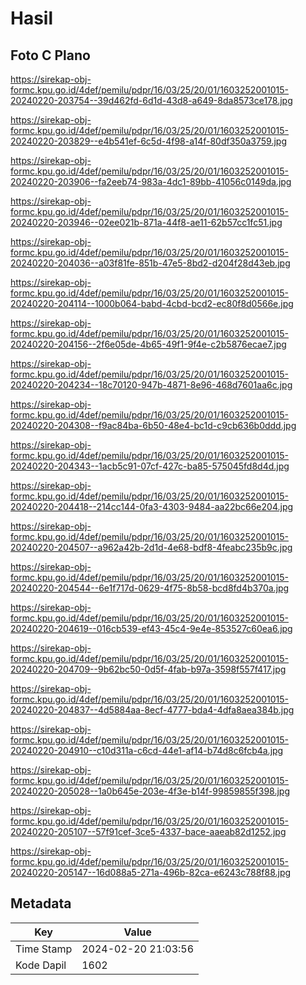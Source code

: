 # Hasil

## Foto C Plano

https://sirekap-obj-formc.kpu.go.id/4def/pemilu/pdpr/16/03/25/20/01/1603252001015-20240220-203754--39d462fd-6d1d-43d8-a649-8da8573ce178.jpg

https://sirekap-obj-formc.kpu.go.id/4def/pemilu/pdpr/16/03/25/20/01/1603252001015-20240220-203829--e4b541ef-6c5d-4f98-a14f-80df350a3759.jpg

https://sirekap-obj-formc.kpu.go.id/4def/pemilu/pdpr/16/03/25/20/01/1603252001015-20240220-203906--fa2eeb74-983a-4dc1-89bb-41056c0149da.jpg

https://sirekap-obj-formc.kpu.go.id/4def/pemilu/pdpr/16/03/25/20/01/1603252001015-20240220-203946--02ee021b-871a-44f8-ae11-62b57cc1fc51.jpg

https://sirekap-obj-formc.kpu.go.id/4def/pemilu/pdpr/16/03/25/20/01/1603252001015-20240220-204036--a03f81fe-851b-47e5-8bd2-d204f28d43eb.jpg

https://sirekap-obj-formc.kpu.go.id/4def/pemilu/pdpr/16/03/25/20/01/1603252001015-20240220-204114--1000b064-babd-4cbd-bcd2-ec80f8d0566e.jpg

https://sirekap-obj-formc.kpu.go.id/4def/pemilu/pdpr/16/03/25/20/01/1603252001015-20240220-204156--2f6e05de-4b65-49f1-9f4e-c2b5876ecae7.jpg

https://sirekap-obj-formc.kpu.go.id/4def/pemilu/pdpr/16/03/25/20/01/1603252001015-20240220-204234--18c70120-947b-4871-8e96-468d7601aa6c.jpg

https://sirekap-obj-formc.kpu.go.id/4def/pemilu/pdpr/16/03/25/20/01/1603252001015-20240220-204308--f9ac84ba-6b50-48e4-bc1d-c9cb636b0ddd.jpg

https://sirekap-obj-formc.kpu.go.id/4def/pemilu/pdpr/16/03/25/20/01/1603252001015-20240220-204343--1acb5c91-07cf-427c-ba85-575045fd8d4d.jpg

https://sirekap-obj-formc.kpu.go.id/4def/pemilu/pdpr/16/03/25/20/01/1603252001015-20240220-204418--214cc144-0fa3-4303-9484-aa22bc66e204.jpg

https://sirekap-obj-formc.kpu.go.id/4def/pemilu/pdpr/16/03/25/20/01/1603252001015-20240220-204507--a962a42b-2d1d-4e68-bdf8-4feabc235b9c.jpg

https://sirekap-obj-formc.kpu.go.id/4def/pemilu/pdpr/16/03/25/20/01/1603252001015-20240220-204544--6e1f717d-0629-4f75-8b58-bcd8fd4b370a.jpg

https://sirekap-obj-formc.kpu.go.id/4def/pemilu/pdpr/16/03/25/20/01/1603252001015-20240220-204619--016cb539-ef43-45c4-9e4e-853527c60ea6.jpg

https://sirekap-obj-formc.kpu.go.id/4def/pemilu/pdpr/16/03/25/20/01/1603252001015-20240220-204709--9b62bc50-0d5f-4fab-b97a-3598f557f417.jpg

https://sirekap-obj-formc.kpu.go.id/4def/pemilu/pdpr/16/03/25/20/01/1603252001015-20240220-204837--4d5884aa-8ecf-4777-bda4-4dfa8aea384b.jpg

https://sirekap-obj-formc.kpu.go.id/4def/pemilu/pdpr/16/03/25/20/01/1603252001015-20240220-204910--c10d311a-c6cd-44e1-af14-b74d8c6fcb4a.jpg

https://sirekap-obj-formc.kpu.go.id/4def/pemilu/pdpr/16/03/25/20/01/1603252001015-20240220-205028--1a0b645e-203e-4f3e-b14f-99859855f398.jpg

https://sirekap-obj-formc.kpu.go.id/4def/pemilu/pdpr/16/03/25/20/01/1603252001015-20240220-205107--57f91cef-3ce5-4337-bace-aaeab82d1252.jpg

https://sirekap-obj-formc.kpu.go.id/4def/pemilu/pdpr/16/03/25/20/01/1603252001015-20240220-205147--16d088a5-271a-496b-82ca-e6243c788f88.jpg


## Metadata

| Key        | Value               |
| ---------- | ------------------- |
| Time Stamp | 2024-02-20 21:03:56 |
| Kode Dapil | 1602                |



